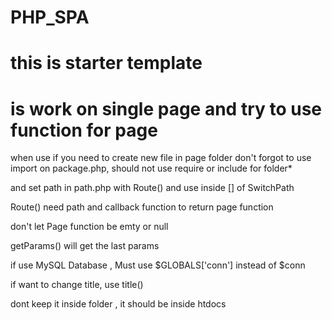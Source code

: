# PHP_SPA
# this is starter template
# is work on single page and try to use function for page 

when use if you need to create new file in page folder don't forgot to use import on package.php, should not use require or include for folder*

and set path in path.php with Route() and use inside [] of SwitchPath

Route() need path and callback function to return page function

don't let Page function be emty or null

getParams() will get the last params

if use MySQL Database , Must use $GLOBALS['conn'] instead of $conn

if want to change title, use title() 

dont keep it inside folder , it should be inside htdocs
